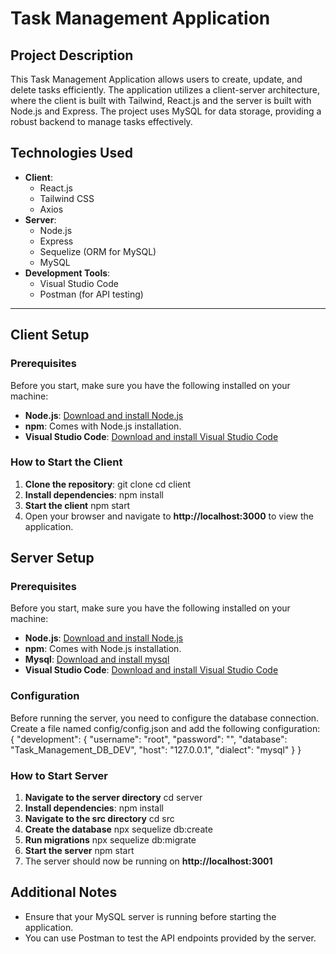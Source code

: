 # Task Management Application

## Project Description
This Task Management Application allows users to create, update, and delete tasks efficiently. The application utilizes a client-server architecture, where the client is built with Tailwind, React.js and the server is built with Node.js and Express. The project uses MySQL for data storage, providing a robust backend to manage tasks effectively.

## Technologies Used
- **Client**: 
  - React.js
  - Tailwind CSS
  - Axios
- **Server**: 
  - Node.js
  - Express
  - Sequelize (ORM for MySQL)
  - MySQL
- **Development Tools**:
  - Visual Studio Code
  - Postman (for API testing)

---

## Client Setup

### Prerequisites
Before you start, make sure you have the following installed on your machine:
- **Node.js**: [Download and install Node.js](https://nodejs.org/)
- **npm**: Comes with Node.js installation.
- **Visual Studio Code**: [Download and install Visual Studio Code](https://code.visualstudio.com/)

### How to Start the Client
1. **Clone the repository**:
   git clone <repository-url>
   cd client
2. **Install dependencies**:
   npm install
3. **Start the client**
   npm start
4. Open your browser and navigate to **http://localhost:3000** to view the application.

## Server Setup

### Prerequisites
Before you start, make sure you have the following installed on your machine:
- **Node.js**: [Download and install Node.js](https://nodejs.org/)
- **npm**: Comes with Node.js installation.
- **Mysql**: [Download and install mysql](https://www.mysql.com/)
- **Visual Studio Code**: [Download and install Visual Studio Code](https://code.visualstudio.com/)

### Configuration
Before running the server, you need to configure the database connection. Create a file named config/config.json and add the following configuration:
{
  "development": {
    "username": "root",
    "password": "<ADD Your Password>",
    "database": "Task_Management_DB_DEV",
    "host": "127.0.0.1",
    "dialect": "mysql"
  }
}

### How to Start Server
1. **Navigate to the server directory**
    cd server
2. **Install dependencies**:
   npm install
3. **Navigate to the src directory**
   cd src
4. **Create the database**
    npx sequelize db:create
5. **Run migrations**
    npx sequelize db:migrate
6. **Start the server**
    npm start
7. The server should now be running on **http://localhost:3001**

## Additional Notes
- Ensure that your MySQL server is running before starting the application.
- You can use Postman to test the API endpoints provided by the server.